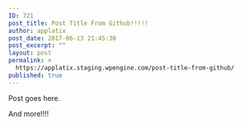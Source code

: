 ```yaml
---
ID: 721
post_title: Post Title From Github!!!!!
author: applatix
post_date: 2017-06-13 21:45:30
post_excerpt: ""
layout: post
permalink: >
  https://applatix.staging.wpengine.com/post-title-from-github/
published: true
---
```

Post goes here.

And more!!!!
